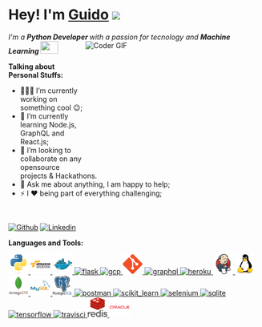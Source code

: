 # Hey! I'm [Guido](https://www.linkedin.com/in/guido-xhindoli-b04032135/) <a><img src="https://media.giphy.com/media/hvRJCLFzcasrR4ia7z/giphy.gif" width="25px"></a>

<p>
  <em>
    I'm a <b>Python Developer </b> with a passion for tecnology and <b> Machine Learning </b> <img src="https://raw.githubusercontent.com/TheDudeThatCode/TheDudeThatCode/master/Assets/Developer.gif" width=35 height=25>
  </em>
<img align="right" alt="Coder GIF" height=250 width=350 src="https://magiccopy.xyz/assets/images/hadder.gif" />
 </p>


**Talking about Personal Stuffs:**

- 👨🏽‍💻 I’m currently working on something cool :wink:;
- 🌱 I’m currently learning Node.js, GraphQL and React.js; 
- 👯 I’m looking to collaborate on any opensource projects & Hackathons.
- 💬 Ask me about anything, I am happy to help;
- ⚡ I :heart: being part of everything challenging; 
<br>

[![Github](https://img.shields.io/badge/-Github-000?logo=Github&logoColor=white&style=for-the-badge)](https://github.com/guido-lab)
[![Linkedin](https://img.shields.io/badge/-LinkedIn-blue?style=for-the-badge&logo=Linkedin&logoColor=white)](https://www.linkedin.com/in/guido-xhindoli-b04032135/)


**Languages and Tools:**  

<p align="left"> 
<a href="https://www.python.org" target="_blank"> <img src="assets\python.svg" alt="python" width="40" height="40"/> </a> 
<a href="https://aws.amazon.com" target="_blank"> <img src="assets\aws.svg" alt="aws" width="40" height="40"/> </a>
<a href="https://www.docker.com/" target="_blank"> <img src="assets\docker.svg" alt="docker" width="40" height="40"/> </a> 
<a href="https://flask.palletsprojects.com/" target="_blank"> <img src="https://www.vectorlogo.zone/logos/pocoo_flask/pocoo_flask-icon.svg" alt="flask" width="40" height="40"/> </a> 
<a href="https://cloud.google.com" target="_blank"> <img src="https://www.vectorlogo.zone/logos/google_cloud/google_cloud-icon.svg" alt="gcp" width="40" height="40"/> </a> 
<a href="https://git-scm.com/" target="_blank"> <img src="assets\git.svg" alt="git" width="40" height="40"/> </a> 
<a href="https://graphql.org" target="_blank"> <img src="https://www.vectorlogo.zone/logos/graphql/graphql-icon.svg" alt="graphql" width="40" height="40"/> </a> 
<a href="https://heroku.com" target="_blank"> <img src="https://www.vectorlogo.zone/logos/heroku/heroku-icon.svg" alt="heroku" width="40" height="40"/> </a> 
<a href="https://www.jenkins.io" target="_blank"> <img src="assets\jenkins.svg" alt="jenkins" width="40" height="40"/> </a> 
<a href="https://www.linux.org/" target="_blank"> <img src="assets\linux-original.svg" alt="linux" width="40" height="40"/> </a> 
<a href="https://www.mongodb.com/" target="_blank"> <img src="assets\mongodb-original-wordmark.svg" alt="mongodb" width="40" height="40"/> </a> 
<a href="https://www.mysql.com/" target="_blank"> <img src="assets\mysql-original-wordmark.svg" alt="mysql" width="40" height="40"/> </a> 
<a href="https://www.postgresql.org" target="_blank"> <img src="assets\postgresql-original-wordmark.svg" alt="postgresql" width="40" height="40"/> </a> 
<a href="https://postman.com" target="_blank"> <img src="https://www.vectorlogo.zone/logos/getpostman/getpostman-icon.svg" alt="postman" width="40" height="40"/> </a> 
<a href="https://scikit-learn.org/" target="_blank"> <img src="https://upload.wikimedia.org/wikipedia/commons/0/05/Scikit_learn_logo_small.svg" alt="scikit_learn" width="40" height="40"/> </a> 
<a href="https://www.selenium.dev" target="_blank"> <img src="https://raw.githubusercontent.com/detain/svg-logos/780f25886640cef088af994181646db2f6b1a3f8/svg/selenium-logo.svg" alt="selenium" width="40" height="40"/> </a> 
<a href="https://www.sqlite.org/" target="_blank"> <img src="https://www.vectorlogo.zone/logos/sqlite/sqlite-icon.svg" alt="sqlite" width="40" height="40"/> </a> 
<a href="https://www.tensorflow.org" target="_blank"> <img src="https://www.vectorlogo.zone/logos/tensorflow/tensorflow-icon.svg" alt="tensorflow" width="40" height="40"/> </a> 
<a href="https://travis-ci.org" target="_blank"> <img src="https://www.vectorlogo.zone/logos/travis-ci/travis-ci-icon.svg" alt="travisci" width="40" height="40"/> </a> 
<a href="https://redis.io/" target="_blank"> <img src="assets\redis-original-wordmark.svg" alt="Redis" width="40" height="40"/> </a> 
<a href="https://www.oracle.com/database/" target="_blank"> <img src="assets\oracle-original.svg" alt="Oracle" width="40" height="40"/> </a> 
</p>

<!--- "I have **no special talent**. I am only _**passionately curious**_." - Albert Einstein --->

